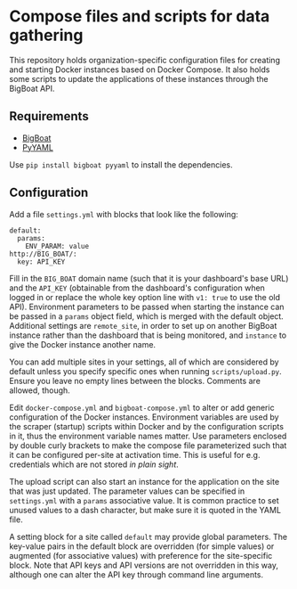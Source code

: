 Compose files and scripts for data gathering
============================================

This repository holds organization-specific configuration files for creating 
and starting Docker instances based on Docker Compose. It also holds some 
scripts to update the applications of these instances through the BigBoat API.

## Requirements

- [BigBoat](https://pypi.python.org/pypi/bigboat)
- [PyYAML](http://pyyaml.org/wiki/PyYAMLDocumentation)

Use `pip install bigboat pyyaml` to install the dependencies.

## Configuration

Add a file `settings.yml` with blocks that look like the following:

```
default:
  params:
    ENV_PARAM: value
http://BIG_BOAT/:
  key: API_KEY
```

Fill in the `BIG_BOAT` domain name (such that it is your dashboard's base URL) 
and the `API_KEY` (obtainable from the dashboard's configuration when logged in 
or replace the whole key option line with `v1: true` to use the old API). 
Environment parameters to be passed when starting the instance can be passed in 
a `params` object field, which is merged with the default object. Additional 
settings are `remote_site`, in order to set up on another BigBoat instance 
rather than the dashboard that is being monitored, and `instance` to give the 
Docker instance another name.

You can add multiple sites in your settings, all of which are considered by 
default unless you specify specific ones when running `scripts/upload.py`. 
Ensure you leave no empty lines between the blocks. Comments are allowed, 
though. 

Edit `docker-compose.yml` and `bigboat-compose.yml` to alter or add generic 
configuration of the Docker instances. Environment variables are used by the 
scraper (startup) scripts within Docker and by the configuration scripts in it, 
thus the environment variable names matter. Use parameters enclosed by double 
curly brackets to make the compose file parameterized such that it can be 
configured per-site at activation time. This is useful for e.g. credentials 
which are not stored *in plain sight*.

The upload script can also start an instance for the application on the site 
that was just updated. The parameter values can be specified in `settings.yml` 
with a `params` associative value. It is common practice to set unused values 
to a dash character, but make sure it is quoted in the YAML file.

A setting block for a site called `default` may provide global parameters. The 
key-value pairs in the default block are overridden (for simple values) or 
augmented (for associative values) with preference for the site-specific block. 
Note that API keys and API versions are not overridden in this way, although 
one can alter the API key through command line arguments.
